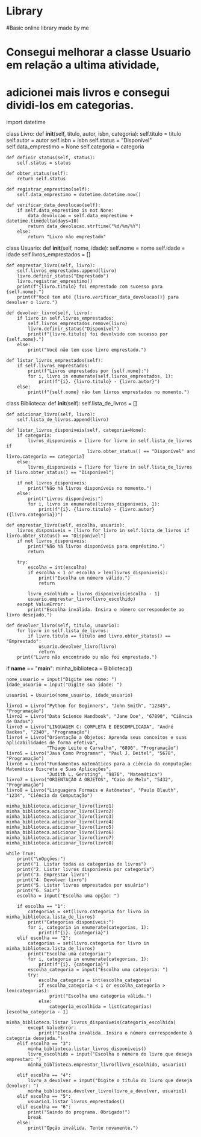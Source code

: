 # Library
#Basic online library made by me

# Consegui melhorar a classe Usuario em relação a ultima atividade,
# adicionei mais livros e consegui dividi-los em categorias.

import datetime


class Livro:
    def __init__(self, titulo, autor, isbn, categoria):
        self.titulo = titulo
        self.autor = autor
        self.isbn = isbn
        self.status = "Disponível"
        self.data_emprestimo = None
        self.categoria = categoria

    def definir_status(self, status):
        self.status = status

    def obter_status(self):
        return self.status

    def registrar_emprestimo(self):
        self.data_emprestimo = datetime.datetime.now()

    def verificar_data_devolucao(self):
        if self.data_emprestimo is not None:
            data_devolucao = self.data_emprestimo + datetime.timedelta(days=10)
            return data_devolucao.strftime("%d/%m/%Y")
        else:
            return "Livro não emprestado"


class Usuario:
    def __init__(self, nome, idade):
        self.nome = nome
        self.idade = idade
        self.livros_emprestados = []

    def emprestar_livro(self, livro):
        self.livros_emprestados.append(livro)
        livro.definir_status("Emprestado")
        livro.registrar_emprestimo()
        print(f"{livro.titulo} foi emprestado com sucesso para {self.nome}.")
        print(f"Você tem até {livro.verificar_data_devolucao()} para devolver o livro.")

    def devolver_livro(self, livro):
        if livro in self.livros_emprestados:
            self.livros_emprestados.remove(livro)
            livro.definir_status("Disponível")
            print(f"{livro.titulo} foi devolvido com sucesso por {self.nome}.")
        else:
            print("Você não tem esse livro emprestado.")

    def listar_livros_emprestados(self):
        if self.livros_emprestados:
            print(f"Livros emprestados por {self.nome}:")
            for i, livro in enumerate(self.livros_emprestados, 1):
                print(f"{i}. {livro.titulo} - {livro.autor}")
        else:
            print(f"{self.nome} não tem livros emprestados no momento.")


class Biblioteca:
    def __init__(self):
        self.lista_de_livros = []

    def adicionar_livro(self, livro):
        self.lista_de_livros.append(livro)

    def listar_livros_disponiveis(self, categoria=None):
        if categoria:
            livros_disponiveis = [livro for livro in self.lista_de_livros if
                                  livro.obter_status() == "Disponível" and livro.categoria == categoria]
        else:
            livros_disponiveis = [livro for livro in self.lista_de_livros if livro.obter_status() == "Disponível"]

        if not livros_disponiveis:
            print("Não há livros disponíveis no momento.")
        else:
            print("Livros disponíveis:")
            for i, livro in enumerate(livros_disponiveis, 1):
                print(f"{i}. {livro.titulo} - {livro.autor} ({livro.categoria})")

    def emprestar_livro(self, escolha, usuario):
        livros_disponiveis = [livro for livro in self.lista_de_livros if livro.obter_status() == "Disponível"]
        if not livros_disponiveis:
            print("Não há livros disponíveis para empréstimo.")
            return

        try:
            escolha = int(escolha)
            if escolha < 1 or escolha > len(livros_disponiveis):
                print("Escolha um número válido.")
                return

            livro_escolhido = livros_disponiveis[escolha - 1]
            usuario.emprestar_livro(livro_escolhido)
        except ValueError:
            print("Escolha inválida. Insira o número correspondente ao livro desejado.")

    def devolver_livro(self, titulo, usuario):
        for livro in self.lista_de_livros:
            if livro.titulo == titulo and livro.obter_status() == "Emprestado":
                usuario.devolver_livro(livro)
                return
        print("Livro não encontrado ou não foi emprestado.")


if __name__ == "__main__":
    minha_biblioteca = Biblioteca()

    nome_usuario = input("Digite seu nome: ")
    idade_usuario = input("Digite sua idade: ")

    usuario1 = Usuario(nome_usuario, idade_usuario)

    livro1 = Livro("Python for Beginners", "John Smith", "12345", "Programação")
    livro2 = Livro("Data Science Handbook", "Jane Doe", "67890", "Ciência de Dados")
    livro3 = Livro("LINGUAGEM C: COMPLETA E DESCOMPLICADA", "André Backes", "2340", "Programação")
    livro4 = Livro("Orientação a Objetos: Aprenda seus conceitos e suas aplicabilidades de forma efetiva",
                   "Thiago Leite e Carvalho", "6890", "Programação")
    livro5 = Livro("Java Como Programar", "Paul J. Deitel", "5678", "Programação")
    livro6 = Livro("Fundamentos matemáticos para a ciência da computação: Matemática Discreta e Suas Aplicações",
                   "Judith L. Gersting", "9876", "Matemática")
    livro7 = Livro("ORIENTAÇÃO A OBJETOS", "Caio de Melo", "5432", "Programação")
    livro8 = Livro("Linguagens Formais e Autômatos", "Paulo Blauth", "1234", "Ciência da Computação")

    minha_biblioteca.adicionar_livro(livro1)
    minha_biblioteca.adicionar_livro(livro2)
    minha_biblioteca.adicionar_livro(livro3)
    minha_biblioteca.adicionar_livro(livro4)
    minha_biblioteca.adicionar_livro(livro5)
    minha_biblioteca.adicionar_livro(livro6)
    minha_biblioteca.adicionar_livro(livro7)
    minha_biblioteca.adicionar_livro(livro8)

    while True:
        print("\nOpções:")
        print("1. Listar todas as categorias de livros")
        print("2. Listar livros disponíveis por categoria")
        print("3. Emprestar livro")
        print("4. Devolver livro")
        print("5. Listar livros emprestados por usuário")
        print("6. Sair")
        escolha = input("Escolha uma opção: ")

        if escolha == "1":
            categorias = set(livro.categoria for livro in minha_biblioteca.lista_de_livros)
            print("Categorias disponíveis:")
            for i, categoria in enumerate(categorias, 1):
                print(f"{i}. {categoria}")
        elif escolha == "2":
            categorias = set(livro.categoria for livro in minha_biblioteca.lista_de_livros)
            print("Escolha uma categoria:")
            for i, categoria in enumerate(categorias, 1):
                print(f"{i}. {categoria}")
            escolha_categoria = input("Escolha uma categoria: ")
            try:
                escolha_categoria = int(escolha_categoria)
                if escolha_categoria < 1 or escolha_categoria > len(categorias):
                    print("Escolha uma categoria válida.")
                else:
                    categoria_escolhida = list(categorias)[escolha_categoria - 1]
                    minha_biblioteca.listar_livros_disponiveis(categoria_escolhida)
            except ValueError:
                print("Escolha inválida. Insira o número correspondente à categoria desejada.")
        elif escolha == "3":
            minha_biblioteca.listar_livros_disponiveis()
            livro_escolhido = input("Escolha o número do livro que deseja emprestar: ")
            minha_biblioteca.emprestar_livro(livro_escolhido, usuario1)

        elif escolha == "4":
            livro_a_devolver = input("Digite o título do livro que deseja devolver: ")
            minha_biblioteca.devolver_livro(livro_a_devolver, usuario1)
        elif escolha == "5":
            usuario1.listar_livros_emprestados()
        elif escolha == "6":
            print("Saindo do programa. Obrigado!")
            break
        else:
            print("Opção inválida. Tente novamente.")

